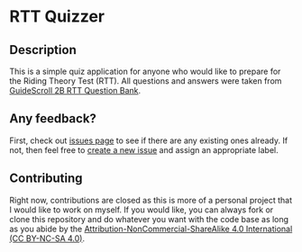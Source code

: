 # RTT Quizzer

## Description

This is a simple quiz application for anyone who would like to prepare for the Riding Theory Test (RTT). All questions and answers were taken from [GuideScroll 2B RTT Question Bank](https://guidescroll.com/2020/03/singapore-class-2b-riding-theory-test-question-bank/).

## Any feedback?

First, check out [issues page](https://github.com/teclu/RTT-Quizzer/issues) to see if there are any existing ones already. If not, then feel free to [create a new issue](https://github.com/teclu/RTT-Quizzer/issues/new) and assign an appropriate label.

## Contributing

Right now, contributions are closed as this is more of a personal project that I would like to work on myself. If you would like, you can always fork or clone this repository and do whatever you want with the code base as long as you abide by the [Attribution-NonCommercial-ShareAlike 4.0 International (CC BY-NC-SA 4.0)](https://creativecommons.org/licenses/by-nc-sa/4.0/).
